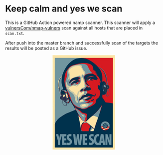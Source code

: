# Keep calm and yes we scan

This is a GitHub Action powered namp scanner. This scanner will apply a [vulnersCom/nmap-vulners](https://github.com/vulnersCom/nmap-vulners) scan against all hosts that are placed in `scan.txt`. 

After push into the master branch and successfully scan of the targets the results will be posted as a GitHub issue.



<p align="center">
<img width="200" src="/static/yws.jpg">
</p>
